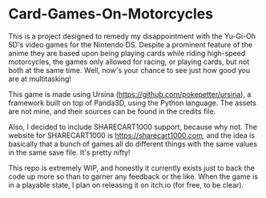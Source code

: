 # Card-Games-On-Motorcycles
This is a project designed to remedy my disappointment with the Yu-Gi-Oh 5D's video games for the Nintendo DS. Despite a prominent feature of the anime they are based 
upon being playing cards while riding high-speed motorcycles, the games only allowed for racing, or playing cards, but not both at the same time. Well, now's your chance 
to see just how good you are at multitasking!

This game is made using Ursina (https://github.com/pokepetter/ursina), a framework built on top of Panda3D, using the Python language. The assets are not mine, and their 
sources can be found in the credits file.

Also, I decided to include SHARECART1000 support, because why not. The website for SHARECART1000 is https://sharecart1000.com, and the idea is basically that a bunch of
games all do different things with the same values in the same save file. It's pretty nifty!

This repo is extremely WIP, and honestly it currently exists just to back the code up more so than to garner any feedback or the like. When the game is in a playable 
state, I plan on releasing it on itch.io (for free, to be clear).
